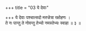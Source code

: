 +++
title = "03 ये देवाः"

+++
ये देवाः पश्चात्सदो मरुन्नेत्रा रक्षोहणः ।  
ते नः पान्तु ते नोवन्तु तेभ्यो नमस्तेभ्यः स्वाहा ॥ ३ ॥